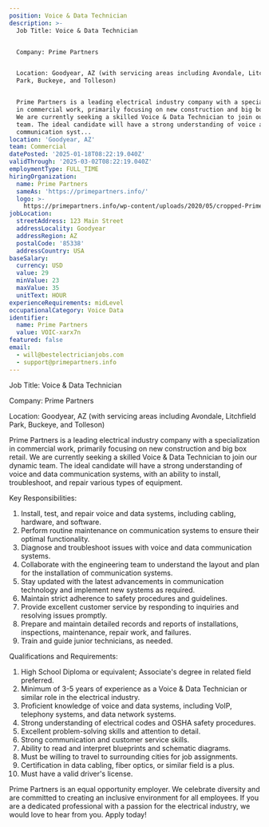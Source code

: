```yaml
---
position: Voice & Data Technician
description: >-
  Job Title: Voice & Data Technician 


  Company: Prime Partners 


  Location: Goodyear, AZ (with servicing areas including Avondale, Litchfield
  Park, Buckeye, and Tolleson)


  Prime Partners is a leading electrical industry company with a specialization
  in commercial work, primarily focusing on new construction and big box retail.
  We are currently seeking a skilled Voice & Data Technician to join our dynamic
  team. The ideal candidate will have a strong understanding of voice and data
  communication syst...
location: 'Goodyear, AZ'
team: Commercial
datePosted: '2025-01-18T08:22:19.040Z'
validThrough: '2025-03-02T08:22:19.040Z'
employmentType: FULL_TIME
hiringOrganization:
  name: Prime Partners
  sameAs: 'https://primepartners.info/'
  logo: >-
    https://primepartners.info/wp-content/uploads/2020/05/cropped-Prime-Partners-Logo-NO-BG-1-1.png
jobLocation:
  streetAddress: 123 Main Street
  addressLocality: Goodyear
  addressRegion: AZ
  postalCode: '85338'
  addressCountry: USA
baseSalary:
  currency: USD
  value: 29
  minValue: 23
  maxValue: 35
  unitText: HOUR
experienceRequirements: midLevel
occupationalCategory: Voice Data
identifier:
  name: Prime Partners
  value: VOIC-xarx7n
featured: false
email:
  - will@bestelectricianjobs.com
  - support@primepartners.info
---
```




Job Title: Voice & Data Technician 

Company: Prime Partners 

Location: Goodyear, AZ (with servicing areas including Avondale, Litchfield Park, Buckeye, and Tolleson)

Prime Partners is a leading electrical industry company with a specialization in commercial work, primarily focusing on new construction and big box retail. We are currently seeking a skilled Voice & Data Technician to join our dynamic team. The ideal candidate will have a strong understanding of voice and data communication systems, with an ability to install, troubleshoot, and repair various types of equipment.

Key Responsibilities:

1. Install, test, and repair voice and data systems, including cabling, hardware, and software.
2. Perform routine maintenance on communication systems to ensure their optimal functionality.
3. Diagnose and troubleshoot issues with voice and data communication systems.
4. Collaborate with the engineering team to understand the layout and plan for the installation of communication systems.
5. Stay updated with the latest advancements in communication technology and implement new systems as required.
6. Maintain strict adherence to safety procedures and guidelines.
7. Provide excellent customer service by responding to inquiries and resolving issues promptly.
8. Prepare and maintain detailed records and reports of installations, inspections, maintenance, repair work, and failures.
9. Train and guide junior technicians, as needed.

Qualifications and Requirements:

1. High School Diploma or equivalent; Associate's degree in related field preferred.
2. Minimum of 3-5 years of experience as a Voice & Data Technician or similar role in the electrical industry.
3. Proficient knowledge of voice and data systems, including VoIP, telephony systems, and data network systems.
4. Strong understanding of electrical codes and OSHA safety procedures.
5. Excellent problem-solving skills and attention to detail.
6. Strong communication and customer service skills.
7. Ability to read and interpret blueprints and schematic diagrams.
8. Must be willing to travel to surrounding cities for job assignments.
9. Certification in data cabling, fiber optics, or similar field is a plus.
10. Must have a valid driver's license.

Prime Partners is an equal opportunity employer. We celebrate diversity and are committed to creating an inclusive environment for all employees. If you are a dedicated professional with a passion for the electrical industry, we would love to hear from you. Apply today!
